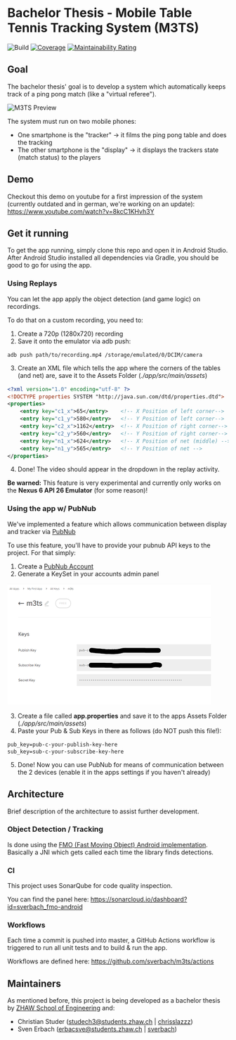# Bachelor Thesis - Mobile Table Tennis Tracking System (M3TS)
![Build](https://github.com/sverbach/m3ts/workflows/Unit%20and%20Instrumentation%20Tests/badge.svg)
[![Coverage](https://sonarcloud.io/api/project_badges/measure?project=sverbach_fmo-android&metric=coverage)](https://sonarcloud.io/dashboard?id=sverbach_fmo-android)
[![Maintainability Rating](https://sonarcloud.io/api/project_badges/measure?project=sverbach_fmo-android&metric=sqale_rating)](https://sonarcloud.io/dashboard?id=sverbach_fmo-android)

## Goal
The bachelor thesis' goal is to develop a system which automatically keeps track of a ping pong match (like a "virtual referee"). 

![M3TS Preview](./readme_content/m3ts_preview.gif)

The system must run on two mobile phones:

- One smartphone is the "tracker" -> it films the ping pong table and does the tracking
- The other smartphone is the "display" -> it displays the trackers state (match status) to the players

## Demo
Checkout this demo on youtube for a first impression of the system (currently outdated and in german, we're working on an update):
https://www.youtube.com/watch?v=8kcC1KHvh3Y

## Get it running
To get the app running, simply clone this repo and open it in Android Studio.
After Android Studio installed all dependencies via Gradle, you should be good to go for using the app.

### Using Replays
You can let the app apply the object detection (and game logic) on recordings.

To do that on a custom recording, you need to:

1. Create a 720p (1280x720) recording
2. Save it onto the emulator via adb push:
```console
adb push path/to/recording.mp4 /storage/emulated/0/DCIM/camera
```
3. Create an XML file which tells the app where the corners of the tables (and net) are, save it to the Assets Folder (*./app/src/main/assets*)
```xml
<?xml version="1.0" encoding="utf-8" ?>
<!DOCTYPE properties SYSTEM "http://java.sun.com/dtd/properties.dtd">
<properties>
    <entry key="c1_x">65</entry>    <!-- X Position of left corner-->
    <entry key="c1_y">580</entry>   <!-- Y Position of left corner-->
    <entry key="c2_x">1162</entry>  <!-- X Position of right corner-->
    <entry key="c2_y">560</entry>   <!-- Y Position of right corner-->
    <entry key="n1_x">624</entry>   <!-- X Position of net (middle) -->
    <entry key="n1_y">565</entry>   <!-- Y Position of net -->
</properties>
```
4. Done! The video should appear in the dropdown in the replay activity.

**Be warned:** This feature is very experimental and currently only works on the **Nexus 6 API 26 Emulator** (for some reason)!

### Using the app w/ PubNub
We've implemented a feature which allows communication between display and tracker via [PubNub](https://www.pubnub.com/)

To use this feature, you'll have to provide your pubnub API keys to the project.
For that simply:

1. Create a [PubNub Account](https://www.pubnub.com)
2. Generate a KeySet in your accounts admin panel

![Example PubNub Keys](./readme_content/pubnub_keyset.png)

3. Create a file called **app.properties** and save it to the apps Assets Folder (*./app/src/main/assets*)
4. Paste your Pub & Sub Keys in there as follows (do NOT push this file!):
```properties
pub_key=pub-c-your-publish-key-here
sub_key=sub-c-your-subscribe-key-here
```
5. Done! Now you can use PubNub for means of communication between the 2 devices (enable it in the apps settings if you haven't already)

## Architecture
Brief description of the architecture to assist further development.
### Object Detection / Tracking
Is done using the [FMO (Fast Moving Object) Android implementation](https://github.com/hrabalik/fmo-android). Basically a JNI which gets called each time the library finds detections.
### CI
This project uses SonarQube for code quality inspection.

You can find the panel here: https://sonarcloud.io/dashboard?id=sverbach_fmo-android

### Workflows
Each time a commit is pushed into master, a GitHub Actions workflow is triggered to run all unit tests and to build & run the app.

Workflows are defined here: https://github.com/sverbach/m3ts/actions

## Maintainers
As mentioned before, this project is being developed as a bachelor thesis by [ZHAW School of Engineering](https://www.zhaw.ch) and:

- Christian Studer  (studech3@students.zhaw.ch | [chrisslazzz](https://github.com/chrisslazzz))
- Sven Erbach       (erbacsve@students.zhaw.ch | [sverbach](https://github.com/sverbach))